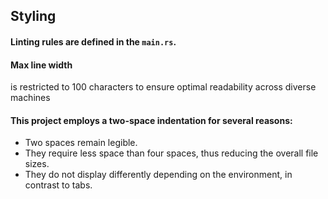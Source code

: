 ## Styling

#### Linting rules are defined in the `main.rs`.

#### Max line width

is restricted to 100 characters to ensure optimal readability across diverse machines

#### This project employs a two-space indentation for several reasons:

- Two spaces remain legible.
- They require less space than four spaces, thus reducing the overall file sizes.
- They do not display differently depending on the environment, in contrast to tabs.
